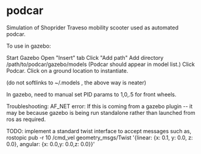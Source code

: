 # podcar

Simulation of Shoprider Traveso mobility scooter used as automated podcar.


To use in gazebo:

Start Gazebo
Open "Insert" tab
Click "Add path"
Add directory /path/to/podcar/gazebo/models
(Podcar should appear in model list.)
Click Podcar. Click on a ground location to instantiate.

(do not softlinks to ~/.models , the above way is neater)


                                                                     

In gazebo, need to manual set PID params to 1,0,.5 for front wheels.

Troubleshooting:
AF_NET error:
If this is coming from a gazebo plugin -- it may be because gazebo is being run standalone rather than launched from ros as required.


TODO: implement a standard twist interface to accept messages such as,
rostopic pub -r 10 /cmd_vel geometry_msgs/Twist  '{linear:  {x: 0.1, y: 0.0, z: 0.0}, angular: {x: 0.0,y: 0.0,z: 0.0}}'

